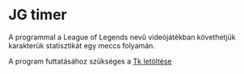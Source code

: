 # JG timer
A programmal a League of Legends nevű videójátékban követhetjük  
karakterük statisztikát egy meccs folyamán.  

A program futtatásához szükséges a [Tk letöltése](https://tkdocs.com/tutorial/install.html)
